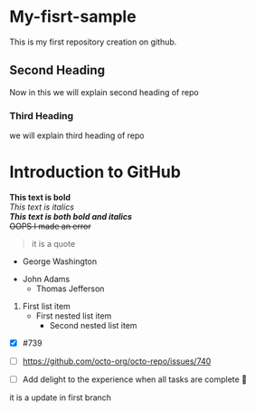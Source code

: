 # My-fisrt-sample
This is my first repository creation on github.
## Second Heading
Now in this we will explain second heading of repo
### Third Heading
we will explain third heading of repo

# Introduction to GitHub
**This text is bold**\
*This text is italics*\
 ***This text is both bold and italics***\
~~OOPS I made an error~~

>it is a quote
- George Washington
* John Adams
   + Thomas Jefferson

1. First list item
     - First nested list item
        - Second nested list item
      
- [x] #739
 - [ ] https://github.com/octo-org/octo-repo/issues/740
 - [ ] Add delight to the experience when all tasks are
complete :tada:


it is a update in first branch
